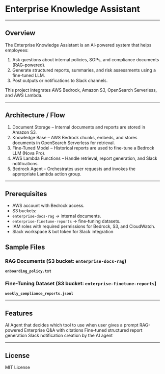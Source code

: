 # Enterprise Knowledge Assistant

---

## Overview
The Enterprise Knowledge Assistant is an AI-powered system that helps employees:
1. Ask questions about internal policies, SOPs, and compliance documents (RAG-powered).
2. Generate structured reports, summaries, and risk assessments using a fine-tuned LLM.
3. Post outputs or notifications to Slack channels.


This project integrates AWS Bedrock, Amazon S3, OpenSearch Serverless, and AWS Lambda.

---

## Architecture / Flow
1. Document Storage – Internal documents and reports are stored in Amazon S3.
2. Knowledge Base – AWS Bedrock chunks, embeds, and stores documents in OpenSearch Serverless for retrieval.
3. Fine-Tuned Model – Historical reports are used to fine-tune a Bedrock LLM (Nova Pro).
4. AWS Lambda Functions – Handle retrieval, report generation, and Slack notifications.
5. Bedrock Agent – Orchestrates user requests and invokes the appropriate Lambda action group.

---

## Prerequisites
- AWS account with Bedrock access.
- S3 buckets:
- `enterprise-docs-rag` → internal documents.
- `enterprise-finetune-reports` → fine-tuning datasets.
- IAM roles with required permissions for Bedrock, S3, and CloudWatch.
- Slack workspace & bot token for Slack integration

## Sample Files

### RAG Documents (S3 bucket: `enterprise-docs-rag`)

**`onboarding_policy.txt`**

### Fine-Tuning Dataset (S3 bucket: `enterprise-finetune-reports`)

**`weekly_compliance_reports.jsonl`**

---

## Features

AI Agent that decides which tool to use when user gives a prompt
RAG-powered Enterprise Q&A with citations
Fine-tuned structured report generation
Slack notification creation by the AI agent

---

## License

MIT License
